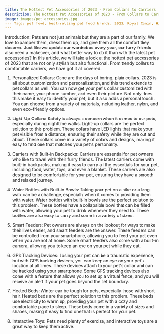 ```yaml
---
title: The Hottest Pet Accessories of 2023 - From Collars to Carriers
description: The Hottest Pet Accessories of 2023 - From Collars to Carriers
image: images/pet_accessories.jpg
--- Tags: pet food, best-selling pet food brands, 2023, Royal Canin, Hill's Science Diet, Purina, Blue Buffalo, Iams, Eukanuba, Wellness, Nutro, Taste of the Wild
---
```


Introduction:
Pets are not just animals but they are a part of our family. We love to pamper them, dress them up, and give them all the comfort they deserve. Just like we update our wardrobes every year, our furry friends also need a makeover, and what better way to do it than with the latest pet accessories? In this article, we will take a look at the hottest pet accessories of 2023 that are not only stylish but also functional. From trendy collars to comfortable carriers, we have got it all covered.

1. Personalized Collars:
Gone are the days of boring, plain collars. 2023 is all about customization and personalization, and this trend extends to pet collars as well. You can now get your pet's collar customized with their name, your phone number, and even their picture. Not only does this make it easy to identify your pet, but it also adds a personal touch. You can choose from a variety of materials, including leather, nylon, and even eco-friendly options.

2. Light-Up Collars:
Safety is always a concern when it comes to our pets, especially during nighttime walks. Light-up collars are the perfect solution to this problem. These collars have LED lights that make your pet visible from a distance, ensuring their safety while they are out and about. These collars come in a variety of colors and designs, making it easy to find one that matches your pet's personality.

3. Carriers with Built-in Backpacks:
Carriers are essential for pet owners who like to travel with their furry friends. The latest carriers come with built-in backpacks, making it easy to carry all the essentials for your pet, including food, water, toys, and even a blanket. These carriers are also designed to be comfortable for your pet, ensuring they have a smooth and relaxed journey.

4. Water Bottles with Built-in Bowls:
Taking your pet on a hike or a long walk can be a challenge, especially when it comes to providing them with water. Water bottles with built-in bowls are the perfect solution to this problem. These bottles have a collapsible bowl that can be filled with water, allowing your pet to drink whenever they need to. These bottles are also easy to carry and come in a variety of sizes.

5. Smart Feeders:
Pet owners are always on the lookout for ways to make their lives easier, and smart feeders are the answer. These feeders can be controlled from your smartphone, allowing you to feed your pet even when you are not at home. Some smart feeders also come with a built-in camera, allowing you to keep an eye on your pet while they eat.

6. GPS Tracking Devices:
Losing your pet can be a traumatic experience, but with GPS tracking devices, you can keep an eye on your pet's location at all times. These devices attach to your pet's collar and can be tracked using your smartphone. Some GPS tracking devices also come with a feature that allows you to set up a virtual fence, and you will receive an alert if your pet goes beyond the set boundary.

7. Heated Beds:
Winter can be tough for pets, especially those with short hair. Heated beds are the perfect solution to this problem. These beds use electricity to warm up, providing your pet with a cozy and comfortable place to sleep. These beds come in a variety of sizes and shapes, making it easy to find one that is perfect for your pet.

8. Interactive Toys:
Pets need plenty of exercise, and interactive toys are a great way to keep them active.
